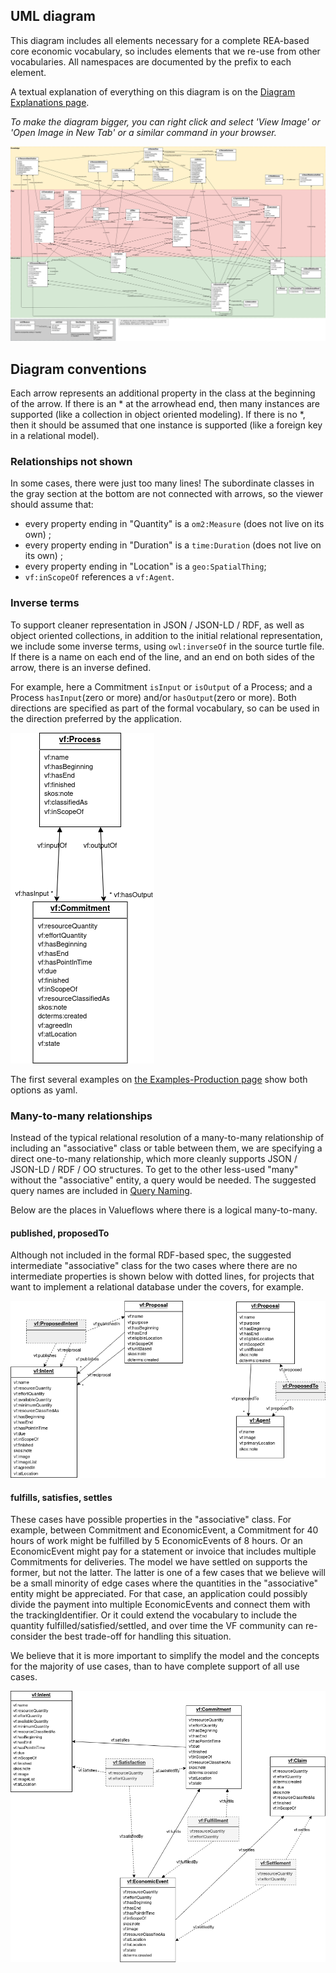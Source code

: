 ## UML diagram

This diagram includes all elements necessary for a complete REA-based core economic vocabulary, so includes elements that we re-use from other vocabularies.  All namespaces are documented by the prefix to each element.

A textual explanation of everything on this diagram is on the [Diagram Explanations page](model-text.md).

*To make the diagram bigger, you can right click and select 'View Image' or 'Open Image in New Tab' or a similar command in your browser.*

![UML diagram of the whole VF model](../assets/ValueFlowsUML.png)

## Diagram conventions

Each arrow represents an additional property in the class at the beginning of the arrow.  If there is an * at the arrowhead end, then many instances are supported (like a collection in object oriented modeling).  If there is no *, then it should be assumed that one instance is supported (like a foreign key in a relational model).

### Relationships not shown

In some cases, there were just too many lines!  The subordinate classes in the gray section at the bottom are not connected with arrows, so the viewer should assume that:

* every property ending in "Quantity" is a `om2:Measure` (does not live on its own) ;
* every property ending in "Duration" is a `time:Duration` (does not live on its own) ;
* every property ending in "Location" is a `geo:SpatialThing`;
* `vf:inScopeOf` references a `vf:Agent`.

### Inverse terms

To support cleaner representation in JSON / JSON-LD / RDF, as well as object oriented collections, in addition to the initial relational representation, we include some inverse terms, using `owl:inverseOf` in the source turtle file.  If there is a name on each end of the line, and an end on both sides of the arrow, there is an inverse defined.

For example, here a Commitment `isInput` or `isOutput` of a Process; and a Process `hasInput`(zero or more) and/or `hasOutput`(zero or more).  Both directions are specified as part of the formal vocabulary, so can be used in the direction preferred by the application.

![inverse example model with Process, Commitment, relationships pointing both ways](../assets/inverse.png)

The first several examples on [the Examples-Production page](../examples/ex-production.md) show both options as yaml.

### Many-to-many relationships

Instead of the typical relational resolution of a many-to-many relationship of including an "associative" class or table between them, we are specifying a direct one-to-many relationship, which more cleanly supports JSON / JSON-LD / RDF / OO structures.  To get to the other less-used "many" without the "associative" entity, a query would be needed.  The suggested query names are included in [Query Naming](../inverses).

Below are the places in Valueflows where there is a logical many-to-many.

#### published, proposedTo

Although not included in the formal RDF-based spec, the suggested intermediate "associative" class for the two cases where there are no intermediate properties is shown below with dotted lines, for projects that want to implement a relational database under the covers, for example.

![model with Proposal and Intent adn Agent m:m instantiated relationships](../assets/m-m.png)

#### fulfills, satisfies, settles

These cases have possible properties in the "associative" class. For example, between Commitment and EconomicEvent, a Commitment for 40 hours of work might be fulfilled by 5 EconomicEvents of 8 hours.  Or an EconomicEvent might pay for a statement or invoice that includes multiple Commitments for deliveries.  The model we have settled on supports the former, but not the latter.  The latter is one of a few cases that we believe will be a small minority of edge cases where the quantities in the "associative" entity might be appreciated.  For that case, an application could possibly divide the payment into multiple EconomicEvents and connect them with the trackingIdentifier.  Or it could extend the vocabulary to include the quantity fulfilled/satisfied/settled, and over time the VF community can re-consider the best trade-off for handling this situation.

We believe that it is more important to simplify the model and the concepts for the majority of use cases, than to have complete support of all use cases.

![model with Event Commitment Intent Claim m:m instantiated relationships](../assets/fulfill-satisfy-rel.png)
